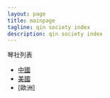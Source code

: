 ```yaml
---
layout: page
title: mainpage
tagline: qin society index
description: qin society index
---
```

琴社列表
- [中國](pages/PRC.html)
- [美國](pages/US.html)
- [歐洲]
